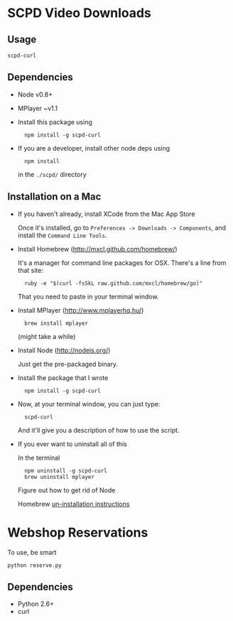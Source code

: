 
SCPD Video Downloads
========

Usage
---

    scpd-curl

Dependencies
---

- Node v0.8+
- MPlayer ~v1.1
- Install this package using

        npm install -g scpd-curl

- If you are a developer, install other node deps using

        npm install

  in the `./scpd/` directory

Installation on a Mac
------

- If you haven't already, install XCode from the Mac App Store

    Once it's installed, go to `Preferences -> Downloads -> Components`,
    and install the `Command Line Tools`.

- Install Homebrew (http://mxcl.github.com/homebrew/)

    It's a manager for command line packages for OSX.
    There's a line from that site:

	    ruby -e "$(curl -fsSkL raw.github.com/mxcl/homebrew/go)"

    That you need to paste in your terminal window.

- Install MPlayer (http://www.mplayerhq.hu/)

	    brew install mplayer

    (might take a while)

- Install Node (http://nodejs.org/)

    Just get the pre-packaged binary.


- Install the package that I wrote

	    npm install -g scpd-curl

- Now, at your terminal window, you can just type:

	    scpd-curl

    And it'll give you a description of how to use the script.

- If you ever want to uninstall all of this

    In the terminal

        npm uninstall -g scpd-curl
        brew uninstall mplayer
    
    Figure out how to get rid of Node
    
    Homebrew [un-installation instructions](https://gist.github.com/1173223)

Webshop Reservations
======

To use, be smart

    python reserve.py

Dependencies
---

- Python 2.6+
- curl
